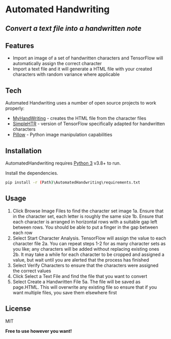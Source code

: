 # Automated Handwriting
## _Convert a text file into a handwritten note_


## Features

- Import an image of a set of handwritten characters and TensorFlow will automatically assign the correct character
- Import a text file and it will generate a HTML file with your created characters with random variance where applicable


## Tech

Automated Handwriting uses a number of open source projects to work properly:

- [MyHandWriting] - creates the HTML file from the character files
- [SimpleHTR] - version of TensorFlow specifically adapted for handwritten characters
- [Pillow] - Python image manipulation capabilities

## Installation

AutomatedHandwriting requires [Python 3](https://www.python.org/downloads//) v3.8+ to run.

Install the dependencies.

```sh
pip install -r (Path)\AutomatedHandwriting\requirements.txt
```

## Usage

1. Click Browse Image Files to find the character set image 
   1a. Ensure that in the character set, each letter is roughly the same size
   1b. Ensure that each character is arranged in horizontal rows with a suitable gap left between rows. You should be able to put a finger in the gap between each row   
2. Select Start Character Analysis. TensorFlow will assign the value to each character file
   2a. You can repeat steps 1-2 for as many character sets as you like; any characters will be added without replacing existing ones
   2b. It may take a while for each character to be cropped and assigned a value, but wait until you are alerted that the process has finished 
3. Select Verify Characters to ensure that the characters were assigned the correct values
4. Click Select a Text File and find the file that you want to convert
5. Select Create a Handwritten File
   5a. The file will be saved as page.HTML. This will overwrite any existing file so ensure that if you want multiple files, you save them elsewhere first

## License

MIT

**Free to use however you want!**


   [MyHandWriting]: <https://github.com/bannyvishwas/MyHandWriting>
   [SimpleHTR]: <https://github.com/githubharald/SimpleHTR>
   [Pillow]: <https://github.com/python-pillow/Pillow>
   

